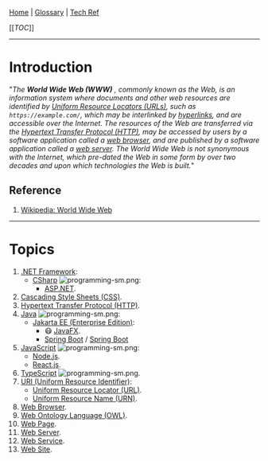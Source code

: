 [Home](/Slalom-LLC/Slalom-Consulting) | [Glossary](/Glossary) | [Tech Ref](/Tech-Ref)

[[_TOC_]]

---
# Introduction
"_The_ ***World Wide Web (WWW)*** _, commonly known as the Web, is an information system where documents and other web resources are identified by [Uniform Resource Locators (URLs)](/Tech-Ref/WWW-\(World-Wide-Web\)/URI-\(Uniform-Resource-Identifier\)/URL-\(Uniform-Resource-Locator\)), such as `https://example.com/`, which may be interlinked by [hyperlinks](/Tech-Ref/WWW-\(World-Wide-Web\)/Hyperlink), and are accessible over the Internet. The resources of the Web are transferred via the [Hypertext Transfer Protocol (HTTP)](/Tech-Ref/WWW-\(World-Wide-Web\)/HTTP-\(Hypertext-Transfer-Protocol\)), may be accessed by users by a software application called a [web browser](/Tech-Ref/WWW-\(World-Wide-Web\)/Web-Browser), and are published by a software application called a [web server](/Tech-Ref/WWW-\(World-Wide-Web\)/Web-Server). The World Wide Web is not synonymous with the Internet, which pre-dated the Web in some form by over two decades and upon which technologies the Web is built._"

## Reference
1. [Wikipedia: World Wide Web](https://en.wikipedia.org/wiki/World_Wide_Web)

---
# Topics
1. [.NET Framework](/Tech-Ref/Software-Development/NET-Framework):
   - [CSharp](/Tech-Ref/Software-Development/CSharp) ![programming-sm.png](/.attachments/programming-sm-84511b90-2d77-4364-8b25-7bee99dd4060.png):
      - [ASP.NET](/Tech-Ref/Software-Development/NET-Framework/ASP.NET).
1. [Cascading Style Sheets (CSS)](/Tech-Ref/WWW-\(World-Wide-Web\)/CSS-\(Cascading-Style-Sheets\)).
1. [Hypertext Transfer Protocol (HTTP)](/Tech-Ref/WWW-\(World-Wide-Web\)/HTTP-\(Hypertext-Transfer-Protocol\)).
1. [Java](/Tech-Ref/Software-Development/Java) ![programming-sm.png](/.attachments/programming-sm-84511b90-2d77-4364-8b25-7bee99dd4060.png):
   - [Jakarta EE (Enterprise Edition)](/Tech-Ref/Software-Development/Java/Java-Platform-Editions/Jakarta-EE-\(Enterprise-Edition\)):
      - :mask: [JavaFX](/Tech-Ref/Software-Development/Java/Java-Platform-Editions/JavaFX).
      - [Spring Boot](/Tech-Ref/Software-Development/Java/Java-Platform-Editions/Jakarta-EE-\(Enterprise-Edition\)/Spring-Framework/Spring-Boot) / [Spring Boot](/Tech-Ref/Software-Development/Java/Java-Platform-Editions/Jakarta-EE-\(Enterprise-Edition\)/Spring-Framework/Spring-Boot)
1. [JavaScript](/Tech-Ref/Software-Development/JavaScript) ![programming-sm.png](/.attachments/programming-sm-84511b90-2d77-4364-8b25-7bee99dd4060.png):
   - [Node.js](/Tech-Ref/Software-Development/JavaScript/Node.js).
   - [React.js](/Tech-Ref/Software-Development/JavaScript/React).
1. [TypeScript](/Tech-Ref/Software-Development/TypeScript) ![programming-sm.png](/.attachments/programming-sm-84511b90-2d77-4364-8b25-7bee99dd4060.png).
1. [URI (Uniform Resource Identifier)](/Tech-Ref/WWW-\(World-Wide-Web\)/URI-\(Uniform-Resource-Identifier\)):
   - [Uniform Resource Locator (URL)](/Tech-Ref/WWW-\(World-Wide-Web\)/URI-\(Uniform-Resource-Identifier\)/URL-\(Uniform-Resource-Locator\)).
   - [Uniform Resource Name (URN)](/Tech-Ref/WWW-\(World-Wide-Web\)/URN-\(Uniform-Resource-Name\)).
1. [Web Browser](/Tech-Ref/WWW-\(World-Wide-Web\)/Web-Browser).
1. [Web Ontology Language (OWL)](NameMe).
1. [Web Page](/Tech-Ref/WWW-\(World-Wide-Web\)/Web-Page).
1. [Web Server](/Tech-Ref/WWW-\(World-Wide-Web\)/Web-Server).
1. [Web Service](/Tech-Ref/WWW-\(World-Wide-Web\)/Web-Service).
1. [Web Site](/Tech-Ref/WWW-\(World-Wide-Web\)/Web-Site).

